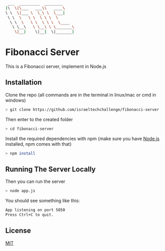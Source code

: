 
```bash
 ___  _________  ________     
|\  \|\___   ___\\   ____\    
\ \  \|___ \  \_\ \  \___|    
 \ \  \   \ \  \ \ \  \       
  \ \  \   \ \  \ \ \  \____  
   \ \__\   \ \__\ \ \_______\
    \|__|    \|__|  \|_______|
```

# Fibonacci Server

This is a Fibonacci server, implement in Node.js

## Installation

Clone the repo (all commands are in the terminal in linux/mac or cmd in windows)

```bash
> git clone https://github.com/israeltechchallenge/fibonacci-server
```

Then enter to the created folder

```bash
> cd fibonacci-server
```

Install the required dependencies with npm (make sure you have [Node.js](https://nodejs.org/) installed, npm comes with that)

```bash
> npm install
```

## Running The Server Locally

Then you can run the server

```bash
> node app.js
```

You should see something like this:

```bash
App listening on port 5050
Press Ctrl+C to quit.
```

## License

[MIT](https://choosealicense.com/licenses/mit/)
